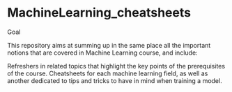# MachineLearning_cheatsheets

Goal


This repository aims at summing up in the same place all the important notions that are covered in Machine Learning course, and include:

Refreshers in related topics that highlight the key points of the prerequisites of the course.
Cheatsheets for each machine learning field, as well as another dedicated to tips and tricks to have in mind when training a model.
